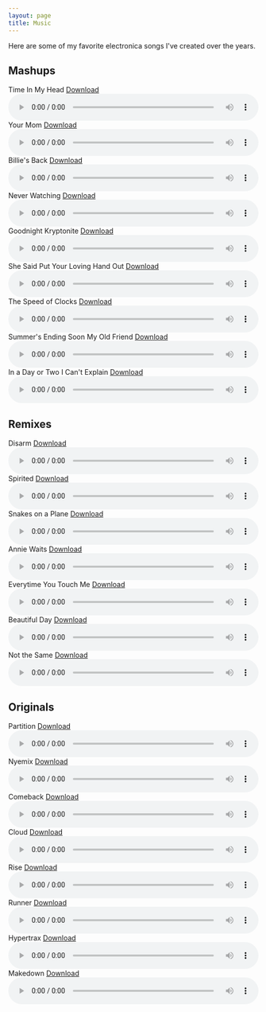 ```yaml
---
layout: page
title: Music
---
```


Here are some of my favorite electronica songs I've created over the years.

## Mashups

<div class="audio-player" id="mashups-time-in-my-head">
  <div class="title-download-container">
    <a href="#mashups-time-in-my-head" style="text-decoration: none; color: inherit;"><span>Time In My Head</span></a>
    <a href="/downloads/mashups/04%20Time%20In%20My%20Head.mp3" class="download-link" download="Jace Browning - Time In My Head.mp3">Download</a>
  </div>
  <audio controls style="width:100%;">
    <source src="/downloads/mashups/04%20Time%20In%20My%20Head.mp3" type="audio/mpeg">
  </audio>
</div>

<div class="audio-player" id="mashups-your-mom">
  <div class="title-download-container">
    <a href="#mashups-your-mom" style="text-decoration: none; color: inherit;"><span>Your Mom</span></a>
    <a href="/downloads/mashups/02%20Your%20Mom.mp3" class="download-link" download="Jace Browning - Your Mom.mp3">Download</a>
  </div>
  <audio controls style="width:100%;">
    <source src="/downloads/mashups/02%20Your%20Mom.mp3" type="audio/mpeg">
  </audio>
</div>

<div class="audio-player" id="mashups-billie's-back">
  <div class="title-download-container">
    <a href="#mashups-billie's-back" style="text-decoration: none; color: inherit;"><span>Billie's Back</span></a>
    <a href="/downloads/mashups/08%20Billie's%20Back.mp3" class="download-link" download="Jace Browning - Billie's Back.mp3">Download</a>
  </div>
  <audio controls style="width:100%;">
    <source src="/downloads/mashups/08%20Billie's%20Back.mp3" type="audio/mpeg">
  </audio>
</div>

<div class="audio-player" id="mashups-never-watching">
  <div class="title-download-container">
    <a href="#mashups-never-watching" style="text-decoration: none; color: inherit;"><span>Never Watching</span></a>
    <a href="/downloads/mashups/03%20Never%20Watching.mp3" class="download-link" download="Jace Browning - Never Watching.mp3">Download</a>
  </div>
  <audio controls style="width:100%;">
    <source src="/downloads/mashups/03%20Never%20Watching.mp3" type="audio/mpeg">
  </audio>
</div>

<div class="audio-player" id="mashups-goodnight-kryptonite">
  <div class="title-download-container">
    <a href="#mashups-goodnight-kryptonite" style="text-decoration: none; color: inherit;"><span>Goodnight Kryptonite</span></a>
    <a href="/downloads/mashups/09%20Goodnight%20Kryptonite.mp3" class="download-link" download="Jace Browning - Goodnight Kryptonite.mp3">Download</a>
  </div>
  <audio controls style="width:100%;">
    <source src="/downloads/mashups/09%20Goodnight%20Kryptonite.mp3" type="audio/mpeg">
  </audio>
</div>

<div class="audio-player" id="mashups-she-said-put-your-loving-hand-out">
  <div class="title-download-container">
    <a href="#mashups-she-said-put-your-loving-hand-out" style="text-decoration: none; color: inherit;"><span>She Said Put Your Loving Hand Out</span></a>
    <a href="/downloads/mashups/07%20She%20Said%20Put%20Your%20Loving%20Hand%20Out.mp3" class="download-link" download="Jace Browning - She Said Put Your Loving Hand Out.mp3">Download</a>
  </div>
  <audio controls style="width:100%;">
    <source src="/downloads/mashups/07%20She%20Said%20Put%20Your%20Loving%20Hand%20Out.mp3" type="audio/mpeg">
  </audio>
</div>

<div class="audio-player" id="mashups-the-speed-of-clocks">
  <div class="title-download-container">
    <a href="#mashups-the-speed-of-clocks" style="text-decoration: none; color: inherit;"><span>The Speed of Clocks</span></a>
    <a href="/downloads/mashups/01%20The%20Speed%20of%20Clocks.mp3" class="download-link" download="Jace Browning - The Speed of Clocks.mp3">Download</a>
  </div>
  <audio controls style="width:100%;">
    <source src="/downloads/mashups/01%20The%20Speed%20of%20Clocks.mp3" type="audio/mpeg">
  </audio>
</div>

<div class="audio-player" id="mashups-summer's-ending-soon-my-old-friend">
  <div class="title-download-container">
    <a href="#mashups-summer's-ending-soon-my-old-friend" style="text-decoration: none; color: inherit;"><span>Summer's Ending Soon My Old Friend</span></a>
    <a href="/downloads/mashups/05%20Summer's%20Ending%20Soon%20My%20Old%20Friend.mp3" class="download-link" download="Jace Browning - Summer's Ending Soon My Old Friend.mp3">Download</a>
  </div>
  <audio controls style="width:100%;">
    <source src="/downloads/mashups/05%20Summer's%20Ending%20Soon%20My%20Old%20Friend.mp3" type="audio/mpeg">
  </audio>
</div>

<div class="audio-player" id="mashups-in-a-day-or-two-i-can't-explain">
  <div class="title-download-container">
    <a href="#mashups-in-a-day-or-two-i-can't-explain" style="text-decoration: none; color: inherit;"><span>In a Day or Two I Can't Explain</span></a>
    <a href="/downloads/mashups/06%20In%20a%20Day%20or%20Two%20I%20Can't%20Explain.mp3" class="download-link" download="Jace Browning - In a Day or Two I Can't Explain.mp3">Download</a>
  </div>
  <audio controls style="width:100%;">
    <source src="/downloads/mashups/06%20In%20a%20Day%20or%20Two%20I%20Can't%20Explain.mp3" type="audio/mpeg">
  </audio>
</div>


## Remixes

<div class="audio-player" id="remixes-disarm-[remix]">
  <div class="title-download-container">
    <a href="#remixes-disarm-[remix]" style="text-decoration: none; color: inherit;"><span>Disarm</span></a>
    <a href="/downloads/remixes/07%20Disarm%20%5BRemix%5D.mp3" class="download-link" download="Jace Browning - Disarm [Remix].mp3">Download</a>
  </div>
  <audio controls style="width:100%;">
    <source src="/downloads/remixes/07%20Disarm%20%5BRemix%5D.mp3" type="audio/mpeg">
  </audio>
</div>

<div class="audio-player" id="remixes-spirited">
  <div class="title-download-container">
    <a href="#remixes-spirited" style="text-decoration: none; color: inherit;"><span>Spirited</span></a>
    <a href="/downloads/remixes/04%20Spirited.mp3" class="download-link" download="Jace Browning - Spirited.mp3">Download</a>
  </div>
  <audio controls style="width:100%;">
    <source src="/downloads/remixes/04%20Spirited.mp3" type="audio/mpeg">
  </audio>
</div>

<div class="audio-player" id="remixes-snakes-on-a-plane-[remix]">
  <div class="title-download-container">
    <a href="#remixes-snakes-on-a-plane-[remix]" style="text-decoration: none; color: inherit;"><span>Snakes on a Plane</span></a>
    <a href="/downloads/remixes/06%20Snakes%20on%20a%20Plane%20%5BRemix%5D.mp3" class="download-link" download="Jace Browning - Snakes on a Plane [Remix].mp3">Download</a>
  </div>
  <audio controls style="width:100%;">
    <source src="/downloads/remixes/06%20Snakes%20on%20a%20Plane%20%5BRemix%5D.mp3" type="audio/mpeg">
  </audio>
</div>

<div class="audio-player" id="remixes-annie-waits-[remix]">
  <div class="title-download-container">
    <a href="#remixes-annie-waits-[remix]" style="text-decoration: none; color: inherit;"><span>Annie Waits</span></a>
    <a href="/downloads/remixes/01%20Annie%20Waits%20%5BRemix%5D.mp3" class="download-link" download="Jace Browning - Annie Waits [Remix].mp3">Download</a>
  </div>
  <audio controls style="width:100%;">
    <source src="/downloads/remixes/01%20Annie%20Waits%20%5BRemix%5D.mp3" type="audio/mpeg">
  </audio>
</div>

<div class="audio-player" id="remixes-everytime-you-touch-me-[remix]">
  <div class="title-download-container">
    <a href="#remixes-everytime-you-touch-me-[remix]" style="text-decoration: none; color: inherit;"><span>Everytime You Touch Me</span></a>
    <a href="/downloads/remixes/05%20Everytime%20You%20Touch%20Me%20%5BRemix%5D.mp3" class="download-link" download="Jace Browning - Everytime You Touch Me [Remix].mp3">Download</a>
  </div>
  <audio controls style="width:100%;">
    <source src="/downloads/remixes/05%20Everytime%20You%20Touch%20Me%20%5BRemix%5D.mp3" type="audio/mpeg">
  </audio>
</div>

<div class="audio-player" id="remixes-beautiful-day-[remix]">
  <div class="title-download-container">
    <a href="#remixes-beautiful-day-[remix]" style="text-decoration: none; color: inherit;"><span>Beautiful Day</span></a>
    <a href="/downloads/remixes/03%20Beautiful%20Day%20%5BRemix%5D.mp3" class="download-link" download="Jace Browning - Beautiful Day [Remix].mp3">Download</a>
  </div>
  <audio controls style="width:100%;">
    <source src="/downloads/remixes/03%20Beautiful%20Day%20%5BRemix%5D.mp3" type="audio/mpeg">
  </audio>
</div>

<div class="audio-player" id="remixes-not-the-same-[remix]">
  <div class="title-download-container">
    <a href="#remixes-not-the-same-[remix]" style="text-decoration: none; color: inherit;"><span>Not the Same</span></a>
    <a href="/downloads/remixes/02%20Not%20the%20Same%20%5BRemix%5D.mp3" class="download-link" download="Jace Browning - Not the Same [Remix].mp3">Download</a>
  </div>
  <audio controls style="width:100%;">
    <source src="/downloads/remixes/02%20Not%20the%20Same%20%5BRemix%5D.mp3" type="audio/mpeg">
  </audio>
</div>


## Originals

<div class="audio-player" id="originals-partition">
  <div class="title-download-container">
    <a href="#originals-partition" style="text-decoration: none; color: inherit;"><span>Partition</span></a>
    <a href="/downloads/originals/11%20Partition.mp3" class="download-link" download="Jace Browning - Partition.mp3">Download</a>
  </div>
  <audio controls style="width:100%;">
    <source src="/downloads/originals/11%20Partition.mp3" type="audio/mpeg">
  </audio>
</div>

<div class="audio-player" id="originals-nyemix">
  <div class="title-download-container">
    <a href="#originals-nyemix" style="text-decoration: none; color: inherit;"><span>Nyemix</span></a>
    <a href="/downloads/originals/12%20Nyemix.mp3" class="download-link" download="Jace Browning - Nyemix.mp3">Download</a>
  </div>
  <audio controls style="width:100%;">
    <source src="/downloads/originals/12%20Nyemix.mp3" type="audio/mpeg">
  </audio>
</div>

<div class="audio-player" id="originals-comeback">
  <div class="title-download-container">
    <a href="#originals-comeback" style="text-decoration: none; color: inherit;"><span>Comeback</span></a>
    <a href="/downloads/originals/07%20Comeback.mp3" class="download-link" download="Jace Browning - Comeback.mp3">Download</a>
  </div>
  <audio controls style="width:100%;">
    <source src="/downloads/originals/07%20Comeback.mp3" type="audio/mpeg">
  </audio>
</div>

<div class="audio-player" id="originals-cloud">
  <div class="title-download-container">
    <a href="#originals-cloud" style="text-decoration: none; color: inherit;"><span>Cloud</span></a>
    <a href="/downloads/originals/09%20Cloud.mp3" class="download-link" download="Jace Browning - Cloud.mp3">Download</a>
  </div>
  <audio controls style="width:100%;">
    <source src="/downloads/originals/09%20Cloud.mp3" type="audio/mpeg">
  </audio>
</div>

<div class="audio-player" id="originals-rise">
  <div class="title-download-container">
    <a href="#originals-rise" style="text-decoration: none; color: inherit;"><span>Rise</span></a>
    <a href="/downloads/originals/05%20Rise.mp3" class="download-link" download="Jace Browning - Rise.mp3">Download</a>
  </div>
  <audio controls style="width:100%;">
    <source src="/downloads/originals/05%20Rise.mp3" type="audio/mpeg">
  </audio>
</div>

<div class="audio-player" id="originals-runner">
  <div class="title-download-container">
    <a href="#originals-runner" style="text-decoration: none; color: inherit;"><span>Runner</span></a>
    <a href="/downloads/originals/10%20Runner.mp3" class="download-link" download="Jace Browning - Runner.mp3">Download</a>
  </div>
  <audio controls style="width:100%;">
    <source src="/downloads/originals/10%20Runner.mp3" type="audio/mpeg">
  </audio>
</div>

<div class="audio-player" id="originals-hypertrax">
  <div class="title-download-container">
    <a href="#originals-hypertrax" style="text-decoration: none; color: inherit;"><span>Hypertrax</span></a>
    <a href="/downloads/originals/01%20Hypertrax.mp3" class="download-link" download="Jace Browning - Hypertrax.mp3">Download</a>
  </div>
  <audio controls style="width:100%;">
    <source src="/downloads/originals/01%20Hypertrax.mp3" type="audio/mpeg">
  </audio>
</div>

<div class="audio-player" id="originals-makedown">
  <div class="title-download-container">
    <a href="#originals-makedown" style="text-decoration: none; color: inherit;"><span>Makedown</span></a>
    <a href="/downloads/originals/13%20Makedown.mp3" class="download-link" download="Jace Browning - Makedown.mp3">Download</a>
  </div>
  <audio controls style="width:100%;">
    <source src="/downloads/originals/13%20Makedown.mp3" type="audio/mpeg">
  </audio>
</div>

<script>
document.addEventListener("DOMContentLoaded", function() {
  const anchor = window.location.hash;
  if (anchor) {
    const audioPlayer = document.querySelector(anchor);
    if (audioPlayer) {
      audioPlayer.classList.add("highlighted");
    }
  }
});
</script>
